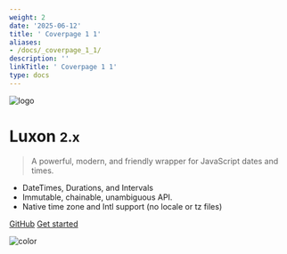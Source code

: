 ```yaml
---
weight: 2
date: '2025-06-12'
title: ' Coverpage 1 1'
aliases:
- /docs/_coverpage_1_1/
description: ''
linkTitle: ' Coverpage 1 1'
type: docs
---
```


![logo](_media/Luxon_icon_64x64.png)

# Luxon <small>2.x</small>

> A powerful, modern, and friendly wrapper for JavaScript dates and times.

 * DateTimes, Durations, and Intervals
 * Immutable, chainable, unambiguous API.
 * Native time zone and Intl support (no locale or tz files)

[GitHub](https://github.com/moment/luxon/)
[Get started](#Luxon)

![color](#e8dffc)
